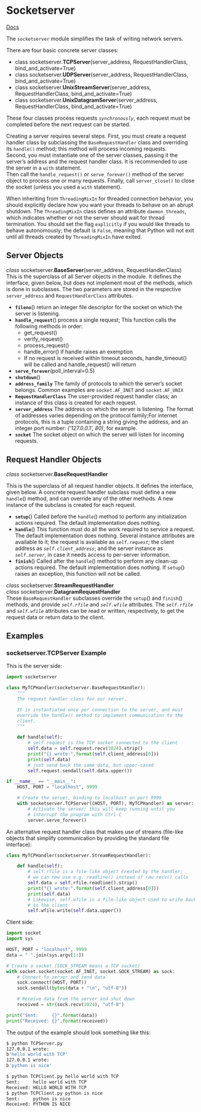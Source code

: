 # Socketserver

[Docs](https://docs.python.org/3/library/socketserver.html)

The `socketserver` module simplifies the task of writing network servers.

There are four basic concrete server classes:
- class socketserver.**TCPServer**(server_address, RequestHandlerClass, bind_and_activate=True)
- class socketserver.**UDPServer**(server_address, RequestHandlerClass, bind_and_activate=True)
- class socketserver.**UnixStreamServer**(server_address, RequestHandlerClass, bind_and_activate=True)
- class socketserver.**UnixDatagramServer**(server_address, RequestHandlerClass, bind_and_activate=True)

These four classes process requests _`synchronously`_, each request must be completed before the next request can be started.

Creating a server requires several steps. First, you must create a request handler class by subclassing the `BaseRequestHandler` class and overriding its `handle()` method; this method will process incoming requests.  
Second, you must instantiate one of the server classes, passing it the server’s address and the request handler class. It is recommended to use the server in a `with` statement.  
Then call the `handle_request()` or `serve_forever()` method of the server object to process one or many requests.
Finally, call `server_close()` to close the socket (unless you used a `with` statement). 

When inheriting from `ThreadingMixIn` for threaded connection behavior, you should explicitly declare how you want your threads to behave on an abrupt shutdown. The `ThreadingMixIn` class defines an attribute `daemon_threads`, which indicates whether or not the server should wait for thread termination. You should set the flag `explicitly` if you would like threads to behave autonomously; the default is `False`, meaning that Python will not exit until all threads created by `ThreadingMixIn` have exited.

## Server Objects

_class_ socketserver.**BaseServer**(server_address, RequestHandlerClass)  
This is the superclass of all Server objects in the module. It defines the interface, given below, but does not implement most of the methods, which is done in subclasses. The two parameters are stored in the respective `server_address` and `RequestHandlerClass` attributes.

- **`fileno`**() return an integer file descriptor for the socket on which the server is listening. 
- **`handle_request`**() process a single request; This function calls the following methods in order:
  - get_request()
  - verify_request()
  - process_request()
  - handle_error() if handle raises an exemption
  -  If no request is received within timeout seconds, handle_timeout() will be called and handle_request() will return
- **`serve_forever`**(poll_interval=0.5)
- **`shutdown`**()
- **`address_family`** The family of protocols to which the server’s socket belongs. Common examples are `socket.AF_INET` and `socket.AF_UNIX`
- **`RequestHandlerClass`** The user-provided request handler class; an instance of this class is created for each request.
- **`server_address`** The address on which the server is listening. The format of addresses varies depending on the protocol family;For internet protocols, this is a tuple containing a string giving the address, and an integer port number: _('127.0.0.1', 80)_, for example.
- **`socket`** The socket object on which the server will listen for incoming requests.

## Request Handler Objects

_class_ socketserver.**BaseRequestHandler**  

This is the superclass of all request handler objects. It defines the interface, given below. A concrete request handler subclass must define a new `handle`() method, and can override any of the other methods. A new instance of the subclass is created for each request.
- **`setup`**() Called before the `handle`() method to perform any initialization actions required. The default implementation does nothing.
- **`handle`**() This function must do all the work required to service a request. The default implementation does nothing. Several instance attributes are available to it; the request is available as _`self.request`_; the client address as _`self.client_address`_; and the server instance as _`self.server`_, in case it needs access to per-server information.
- **`finish`**() Called after the `handle`() method to perform any clean-up actions required. The default implementation does nothing. If `setup`() raises an exception, this function will not be called.

_class_ socketserver.**StreamRequestHandler**  
_class_ socketserver.**DatagramRequestHandler**  
These `BaseRequestHandler` subclasses override the `setup`() and `finish`() methods, and provide _`self.rfile`_ and _`self.wfile`_ attributes. The _`self.rfile`_ and _`self.wfile`_ attributes can be read or written, respectively, to get the request data or return data to the client.

## Examples

### __socketserver.TCPServer__ Example

This is the server side:
```python
import socketserver

class MyTCPHandler(socketserver.BaseRequestHandler):
    """
    The request handler class for our server.

    It is instantiated once per connection to the server, and must
    override the handle() method to implement communication to the
    client.
    """

    def handle(self):
        # self.request is the TCP socket connected to the client
        self.data = self.request.recv(1024).strip()
        print("{} wrote:".format(self.client_address[0]))
        print(self.data)
        # just send back the same data, but upper-cased
        self.request.sendall(self.data.upper())

if __name__ == "__main__":
    HOST, PORT = "localhost", 9999

    # Create the server, binding to localhost on port 9999
    with socketserver.TCPServer((HOST, PORT), MyTCPHandler) as server:
        # Activate the server; this will keep running until you
        # interrupt the program with Ctrl-C
        server.serve_forever()
```
An alternative request handler class that makes use of streams (file-like objects that simplify communication by providing the standard file interface):
```python
class MyTCPHandler(socketserver.StreamRequestHandler):

    def handle(self):
        # self.rfile is a file-like object created by the handler;
        # we can now use e.g. readline() instead of raw recv() calls
        self.data = self.rfile.readline().strip()
        print("{} wrote:".format(self.client_address[0]))
        print(self.data)
        # Likewise, self.wfile is a file-like object used to write back
        # to the client
        self.wfile.write(self.data.upper())
```
Client side:
```python
import socket
import sys

HOST, PORT = "localhost", 9999
data = " ".join(sys.argv[1:])

# Create a socket (SOCK_STREAM means a TCP socket)
with socket.socket(socket.AF_INET, socket.SOCK_STREAM) as sock:
    # Connect to server and send data
    sock.connect((HOST, PORT))
    sock.sendall(bytes(data + "\n", "utf-8"))

    # Receive data from the server and shut down
    received = str(sock.recv(1024), "utf-8")

print("Sent:     {}".format(data))
print("Received: {}".format(received))
```
The output of the example should look something like this:
```sh
$ python TCPServer.py
127.0.0.1 wrote:
b'hello world with TCP'
127.0.0.1 wrote:
b'python is nice'
```
```sh
$ python TCPClient.py hello world with TCP
Sent:     hello world with TCP
Received: HELLO WORLD WITH TCP
$ python TCPClient.py python is nice
Sent:     python is nice
Received: PYTHON IS NICE
```
